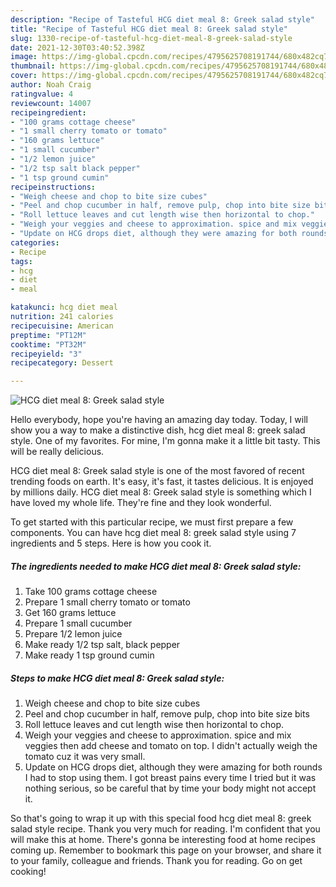 ```yaml
---
description: "Recipe of Tasteful HCG diet meal 8: Greek salad style"
title: "Recipe of Tasteful HCG diet meal 8: Greek salad style"
slug: 1330-recipe-of-tasteful-hcg-diet-meal-8-greek-salad-style
date: 2021-12-30T03:40:52.398Z
image: https://img-global.cpcdn.com/recipes/4795625708191744/680x482cq70/hcg-diet-meal-8-greek-salad-style-recipe-main-photo.jpg
thumbnail: https://img-global.cpcdn.com/recipes/4795625708191744/680x482cq70/hcg-diet-meal-8-greek-salad-style-recipe-main-photo.jpg
cover: https://img-global.cpcdn.com/recipes/4795625708191744/680x482cq70/hcg-diet-meal-8-greek-salad-style-recipe-main-photo.jpg
author: Noah Craig
ratingvalue: 4
reviewcount: 14007
recipeingredient:
- "100 grams cottage cheese"
- "1 small cherry tomato or tomato"
- "160 grams lettuce"
- "1 small cucumber"
- "1/2 lemon juice"
- "1/2 tsp salt black pepper"
- "1 tsp ground cumin"
recipeinstructions:
- "Weigh cheese and chop to bite size cubes"
- "Peel and chop cucumber in half, remove pulp, chop into bite size bits"
- "Roll lettuce leaves and cut length wise then horizontal to chop."
- "Weigh your veggies and cheese to approximation. spice and mix veggies then add cheese and tomato on top. I didn&#39;t actually weigh the tomato cuz it was very small."
- "Update on HCG drops diet, although they were amazing for both rounds I had to stop using them. I got breast pains every time I tried but it was nothing serious, so be careful that by time your body might not accept it."
categories:
- Recipe
tags:
- hcg
- diet
- meal

katakunci: hcg diet meal 
nutrition: 241 calories
recipecuisine: American
preptime: "PT12M"
cooktime: "PT32M"
recipeyield: "3"
recipecategory: Dessert

---
```



![HCG diet meal 8: Greek salad style](https://img-global.cpcdn.com/recipes/4795625708191744/680x482cq70/hcg-diet-meal-8-greek-salad-style-recipe-main-photo.jpg)

Hello everybody, hope you're having an amazing day today. Today, I will show you a way to make a distinctive dish, hcg diet meal 8: greek salad style. One of my favorites. For mine, I'm gonna make it a little bit tasty. This will be really delicious.

HCG diet meal 8: Greek salad style is one of the most favored of recent trending foods on earth. It's easy, it's fast, it tastes delicious. It is enjoyed by millions daily. HCG diet meal 8: Greek salad style is something which I have loved my whole life. They're fine and they look wonderful.




To get started with this particular recipe, we must first prepare a few components. You can have hcg diet meal 8: greek salad style using 7 ingredients and 5 steps. Here is how you cook it.

<!--inarticleads1-->

##### The ingredients needed to make HCG diet meal 8: Greek salad style:

1. Take 100 grams cottage cheese
1. Prepare 1 small cherry tomato or tomato
1. Get 160 grams lettuce
1. Prepare 1 small cucumber
1. Prepare 1/2 lemon juice
1. Make ready 1/2 tsp salt, black pepper
1. Make ready 1 tsp ground cumin




<!--inarticleads2-->

##### Steps to make HCG diet meal 8: Greek salad style:

1. Weigh cheese and chop to bite size cubes
1. Peel and chop cucumber in half, remove pulp, chop into bite size bits
1. Roll lettuce leaves and cut length wise then horizontal to chop.
1. Weigh your veggies and cheese to approximation. spice and mix veggies then add cheese and tomato on top. I didn&#39;t actually weigh the tomato cuz it was very small.
1. Update on HCG drops diet, although they were amazing for both rounds I had to stop using them. I got breast pains every time I tried but it was nothing serious, so be careful that by time your body might not accept it.




So that's going to wrap it up with this special food hcg diet meal 8: greek salad style recipe. Thank you very much for reading. I'm confident that you will make this at home. There's gonna be interesting food at home recipes coming up. Remember to bookmark this page on your browser, and share it to your family, colleague and friends. Thank you for reading. Go on get cooking!

